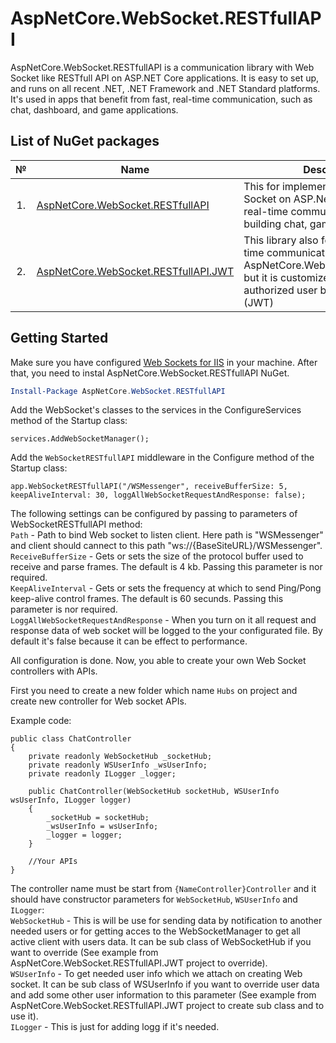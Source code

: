 # AspNetCore.WebSocket.RESTfullAPI 

AspNetCore.WebSocket.RESTfullAPI is a communication library with Web Socket like RESTfull API on ASP.NET Core applications. It is easy to set up, and runs on all recent .NET, .NET Framework and .NET Standard platforms. It's used in apps that benefit from fast, real-time communication, such as chat, dashboard, and game applications.


## List of NuGet packages

<table>
   <thead>
    <th>№</th>
    <th>Name</th>
    <th>Description</th>
    <th>Endpoints</th>
  </thead>
  <tbody>
    <tr>
        <td align="center">1.</td>
        <td> <a href="https://www.nuget.org/packages/AspNetCore.WebSocket.RESTfullAPI">AspNetCore.WebSocket.RESTfullAPI</a></td>
        <td>This for implementing and using Web Socket on ASP.Net Core to create real-time communication app for building chat, game or other.</td>
        <td> <a href="https://..">View</a> </td>
    </tr>
    <tr>
        <td align="center">2.</td>
        <td> <a href="https://www.nuget.org/packages/AspNetCore.WebSocket.RESTfullAPI.JWT/">AspNetCore.WebSocket.RESTfullAPI.JWT</a></td>
        <td>This library also for creating real-time communication app like AspNetCore.WebSocket.RESTfullAPI, but it is customized for using authorized user by JSON Web Token (JWT)</td>
        <td> <a href="https://..">View</a> </td>
    </tr>
  </tbody>  
</table>

## Getting Started

Make sure you have configured [Web Sockets for IIS](https://docs.microsoft.com/en-us/iis/configuration/system.webserver/websocket) in your machine. After that, you need to instal AspNetCore.WebSocket.RESTfullAPI NuGet.

```powershell
Install-Package AspNetCore.WebSocket.RESTfullAPI
```
Add the WebSocket's classes to the services in the ConfigureServices method of the Startup class:
```
services.AddWebSocketManager();
```
Add the `WebSocketRESTfullAPI` middleware in the Configure method of the Startup class:
```
app.WebSocketRESTfullAPI("/WSMessenger", receiveBufferSize: 5, keepAliveInterval: 30, loggAllWebSocketRequestAndResponse: false);
```
The following settings can be configured by passing to parameters of WebSocketRESTfullAPI method: <br/>
`Path` - Path to bind Web socket to listen client. Here path is "WSMessenger" and client should cannect to this path "ws://{BaseSiteURL}/WSMessenger". <br/>
`ReceiveBufferSize` - Gets or sets the size of the protocol buffer used to receive and parse frames. The default is 4 kb. Passing this parameter is nor required. <br/>
`KeepAliveInterval` - Gets or sets the frequency at which to send Ping/Pong keep-alive control frames. The default is 60 secunds. Passing this parameter is nor required. <br/>
`LoggAllWebSocketRequestAndResponse` - When you turn on it all request and response data of web socket will be logged to the your configurated file. By default it's false because it can be effect to performance. <br/>

All configuration is done. Now, you able to create your own Web Socket controllers with APIs.<br/> 

First you need to create a new folder which name `Hubs` on project and create new controller for Web socket APIs.

Example code:
```
public class ChatController
{
    private readonly WebSocketHub _socketHub;
    private readonly WSUserInfo _wsUserInfo;
    private readonly ILogger _logger;

    public ChatController(WebSocketHub socketHub, WSUserInfo wsUserInfo, ILogger logger)
    {
        _socketHub = socketHub;
        _wsUserInfo = wsUserInfo;
        _logger = logger;
    }

    //Your APIs  
}
```
 The controller name must be start from `{NameController}Controller` and it should have constructor parameters for `WebSocketHub`, `WSUserInfo` and `ILogger`: <br/>
`WebSocketHub` - This is will be use for sending data by notification to another needed users or for getting acces to the WebSocketManager to get all active client with users data. It can be sub class of WebSocketHub if you want to override (See example from AspNetCore.WebSocket.RESTfullAPI.JWT project to override).<br/>
`WSUserInfo` - To get needed user info which we attach on creating Web socket. It can be sub class of WSUserInfo if you want to override user data and add some other user information to this parameter (See example from AspNetCore.WebSocket.RESTfullAPI.JWT project to create sub class and to use it).<br/>
`ILogger` - This is just for adding logg if it's needed.

